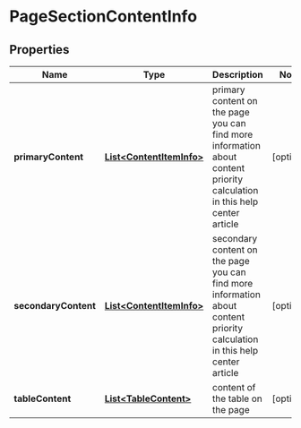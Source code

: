 

# PageSectionContentInfo


## Properties

| Name | Type | Description | Notes |
|------------ | ------------- | ------------- | -------------|
|**primaryContent** | [**List&lt;ContentItemInfo&gt;**](ContentItemInfo.md) | primary content on the page you can find more information about content priority calculation in this help center article |  [optional] |
|**secondaryContent** | [**List&lt;ContentItemInfo&gt;**](ContentItemInfo.md) | secondary content on the page you can find more information about content priority calculation in this help center article |  [optional] |
|**tableContent** | [**List&lt;TableContent&gt;**](TableContent.md) | content of the table on the page |  [optional] |



